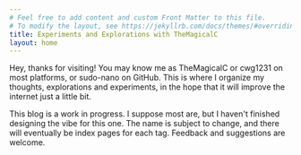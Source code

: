 ```yaml
---
# Feel free to add content and custom Front Matter to this file.
# To modify the layout, see https://jekyllrb.com/docs/themes/#overriding-theme-defaults
title: Experiments and Explorations with TheMagicalC
layout: home
---
```


Hey, thanks for visiting! You may know me as TheMagicalC or cwg1231 on most platforms, or sudo-nano on GitHub. This is where I organize my thoughts, explorations and experiments, in the hope that it will improve the internet just a little bit. 

This blog is a work in progress. I suppose most are, but I haven't finished designing the vibe for this one. 
The name is subject to change, and there will eventually be index pages for each tag. Feedback and suggestions are welcome.

